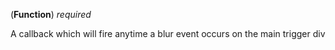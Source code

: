 <!-- onBlur -->
(**Function**) *required*

A callback which will fire anytime a blur event occurs on the main trigger div
